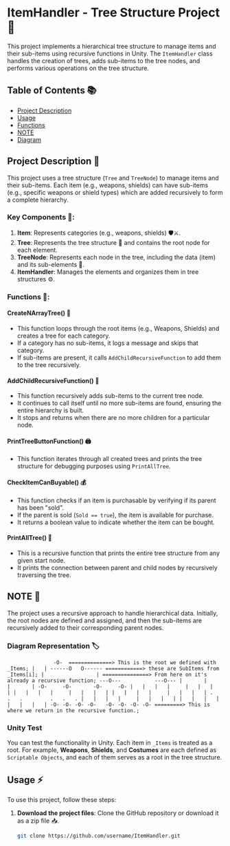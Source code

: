 # ItemHandler - Tree Structure Project 🌳

This project implements a hierarchical tree structure to manage items and their sub-items using recursive functions in Unity. The `ItemHandler` class handles the creation of trees, adds sub-items to the tree nodes, and performs various operations on the tree structure.

## Table of Contents 📚

- [Project Description](#project-description-)
- [Usage](#usage-)
- [Functions](#functions-)
- [NOTE](#note)
- [Diagram](#diagram-representation-️)

## Project Description 📝

This project uses a tree structure (`Tree` and `TreeNode`) to manage items and their sub-items. Each item (e.g., weapons, shields) can have sub-items (e.g., specific weapons or shield types) which are added recursively to form a complete hierarchy.

### Key Components 🔑:

1. **Item**: Represents categories (e.g., weapons, shields) 🛡️⚔️.
2. **Tree**: Represents the tree structure 🌳 and contains the root node for each element.
3. **TreeNode**: Represents each node in the tree, including the data (item) and its sub-elements 🌲.
4. **ItemHandler**: Manages the elements and organizes them in tree structures ⚙️.

### Functions 🔧:

#### **CreateNArrayTree()** 🌱

- This function loops through the root items (e.g., Weapons, Shields) and creates a tree for each category.
- If a category has no sub-items, it logs a message and skips that category.
- If sub-items are present, it calls `AddChildRecursiveFunction` to add them to the tree recursively.

#### **AddChildRecursiveFunction()** 🔁

- This function recursively adds sub-items to the current tree node.
- It continues to call itself until no more sub-items are found, ensuring the entire hierarchy is built.
- It stops and returns when there are no more children for a particular node.

#### **PrintTreeButtonFunction()** 🖨️

- This function iterates through all created trees and prints the tree structure for debugging purposes using `PrintAllTree`.

#### **CheckItemCanBuyable()** 💰

- This function checks if an item is purchasable by verifying if its parent has been "sold".
- If the parent is sold (`Sold == true`), the item is available for purchase.
- It returns a boolean value to indicate whether the item can be bought.

#### **PrintAllTree()** 📜

- This is a recursive function that prints the entire tree structure from any given start node.
- It prints the connection between parent and child nodes by recursively traversing the tree.

## **NOTE** 📝

The project uses a recursive approach to handle hierarchical data. Initially, the root nodes are defined and assigned, and then the sub-items are recursively added to their corresponding parent nodes.

### Diagram Representation 🏷️

`               -O-  ==============> This is the root we defined with _Items;
              |   |
        ------O   O------ ============> these are SubItems from _Items[i];
       |                 | ===============> From here on it's already a recursive function;
    ---O---           ---O---
   |       |         |       |
  -O-     -O-       -O-     -O-
 |   |   |   |     |   |   |   |
 |   |   |   |     |   |   |   |
 |   |   |   |     |   |   |   |
   .   .   .         .   .   .
 |   |   |   |     |   |   |   |
 |   |   |   |     |   |   |   |
-O- -O- -O- -O-   -O- -O- -O- -O- =========> This is where we return in the recursive function.;`

### Unity Test

You can test the functionality in Unity. Each item in `_Items` is treated as a root. For example, **Weapons**, **Shields**, and **Costumes** are each defined as `Scriptable Objects`, and each of them serves as a root in the tree structure.

## Usage ⚡

To use this project, follow these steps:

1. **Download the project files**: Clone the GitHub repository or download it as a zip file 📥.

   ```bash
   git clone https://github.com/username/ItemHandler.git
   ```
